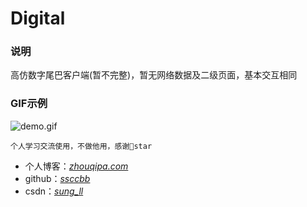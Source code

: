 # Digital

### 说明
高仿数字尾巴客户端(暂不完整)，暂无网络数据及二级页面，基本交互相同

### GIF示例
![demo.gif]()

    个人学习交流使用，不做他用，感谢🙏star
*   个人博客：[*zhouqipa.com*](zhouqipa.com)
*   github：[*ssccbb*](https://github.com/ssccbb)
*   csdn：[*sung_ll*](https://blog.csdn.net/sung_ll)

